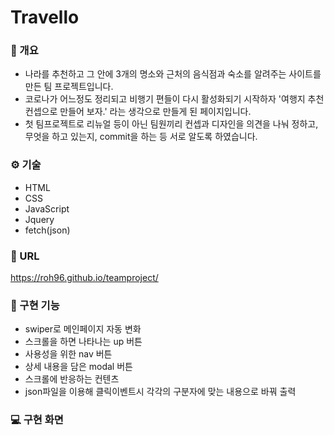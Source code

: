 # Travello

### :memo: 개요
- 나라를 추천하고 그 안에 3개의 명소와 근처의 음식점과 숙소를 알려주는 사이트를 만든 팀 프로젝트입니다.
- 코로나가 어느정도 정리되고 비행기 편들이 다시 활성화되기 시작하자 '여행지 추천 컨셉으로 만들어 보자.' 라는 생각으로 만들게 된 페이지입니다.
- 첫 팀프로젝트로 리뉴얼 등이 아닌 팀원끼리 컨셉과 디자인을 의견을 나눠 정하고, 무엇을 하고 있는지, commit을 하는 등 서로 알도록 하였습니다.

### ⚙️ 기술
- HTML
- CSS
- JavaScript
- Jquery
- fetch(json)

### 🔗 URL
<https://roh96.github.io/teamproject/>

### 🧰 구현 기능
- swiper로 메인페이지 자동 변화
- 스크롤을 하면 나타나는 up 버튼
- 사용성을 위한 nav 버튼
- 상세 내용을 담은 modal 버튼
- 스크롤에 반응하는 컨텐츠
- json파일을 이용해 클릭이벤트시 각각의 구분자에 맞는 내용으로 바꿔 출력

### 💻 구현 화면
